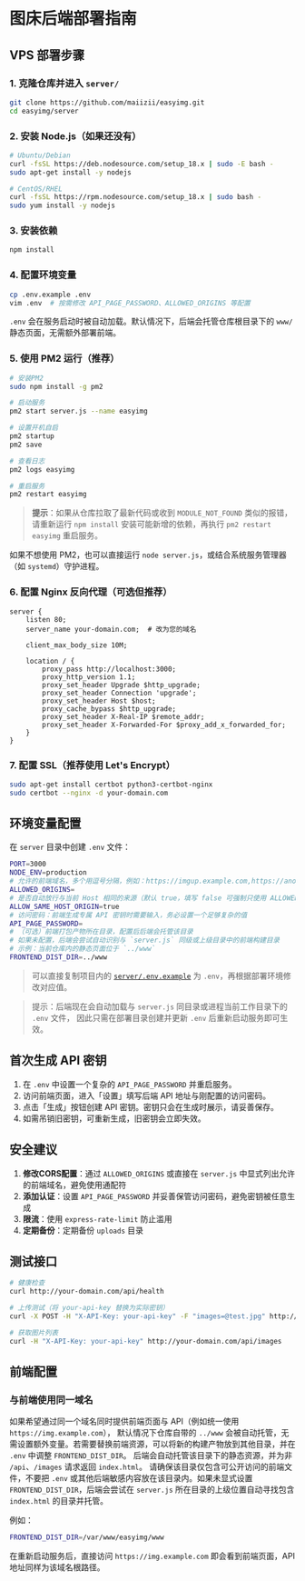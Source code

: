 # 图床后端部署指南

## VPS 部署步骤

### 1. 克隆仓库并进入 `server/`

```bash
git clone https://github.com/maiizii/easyimg.git
cd easyimg/server
```

### 2. 安装 Node.js（如果还没有）
```bash
# Ubuntu/Debian
curl -fsSL https://deb.nodesource.com/setup_18.x | sudo -E bash -
sudo apt-get install -y nodejs

# CentOS/RHEL
curl -fsSL https://rpm.nodesource.com/setup_18.x | sudo bash -
sudo yum install -y nodejs
```

### 3. 安装依赖
```bash
npm install
```

### 4. 配置环境变量

```bash
cp .env.example .env
vim .env  # 按需修改 API_PAGE_PASSWORD、ALLOWED_ORIGINS 等配置
```

`.env` 会在服务启动时被自动加载。默认情况下，后端会托管仓库根目录下的 `www/` 静态页面，无需额外部署前端。

### 5. 使用 PM2 运行（推荐）
```bash
# 安装PM2
sudo npm install -g pm2

# 启动服务
pm2 start server.js --name easyimg

# 设置开机自启
pm2 startup
pm2 save

# 查看日志
pm2 logs easyimg

# 重启服务
pm2 restart easyimg
```

> **提示**：如果从仓库拉取了最新代码或收到 `MODULE_NOT_FOUND` 类似的报错，请重新运行 `npm install` 安装可能新增的依赖，再执行 `pm2 restart easyimg` 重启服务。

如果不想使用 PM2，也可以直接运行 `node server.js`，或结合系统服务管理器（如 `systemd`）守护进程。

### 6. 配置 Nginx 反向代理（可选但推荐）
```nginx
server {
    listen 80;
    server_name your-domain.com;  # 改为您的域名

    client_max_body_size 10M;

    location / {
        proxy_pass http://localhost:3000;
        proxy_http_version 1.1;
        proxy_set_header Upgrade $http_upgrade;
        proxy_set_header Connection 'upgrade';
        proxy_set_header Host $host;
        proxy_cache_bypass $http_upgrade;
        proxy_set_header X-Real-IP $remote_addr;
        proxy_set_header X-Forwarded-For $proxy_add_x_forwarded_for;
    }
}
```

### 7. 配置 SSL（推荐使用 Let's Encrypt）
```bash
sudo apt-get install certbot python3-certbot-nginx
sudo certbot --nginx -d your-domain.com
```

## 环境变量配置

在 `server` 目录中创建 `.env` 文件：
```bash
PORT=3000
NODE_ENV=production
# 允许的前端域名，多个用逗号分隔，例如：https://imgup.example.com,https://another.example.com
ALLOWED_ORIGINS=
# 是否自动放行与当前 Host 相同的来源（默认 true，填写 false 可强制只使用 ALLOWED_ORIGINS 列表）
ALLOW_SAME_HOST_ORIGIN=true
# 访问密码：前端生成专属 API 密钥时需要输入，务必设置一个足够复杂的值
API_PAGE_PASSWORD=
# （可选）前端打包产物所在目录，配置后后端会托管该目录
# 如果未配置，后端会尝试自动识别与 `server.js` 同级或上级目录中的前端构建目录
# 示例：当前仓库内的静态页面位于 `../www`
FRONTEND_DIST_DIR=../www
```

> 可以直接复制项目内的 [`server/.env.example`](./.env.example) 为 `.env`，再根据部署环境修改对应值。

> 提示：后端现在会自动加载与 `server.js` 同目录或进程当前工作目录下的 `.env` 文件，
> 因此只需在部署目录创建并更新 `.env` 后重新启动服务即可生效。

## 首次生成 API 密钥

1. 在 `.env` 中设置一个复杂的 `API_PAGE_PASSWORD` 并重启服务。
2. 访问前端页面，进入「设置」填写后端 API 地址与刚配置的访问密码。
3. 点击「生成」按钮创建 API 密钥。密钥只会在生成时展示，请妥善保存。
4. 如需吊销旧密钥，可重新生成，旧密钥会立即失效。

## 安全建议

1. **修改CORS配置**：通过 `ALLOWED_ORIGINS` 或直接在 `server.js` 中显式列出允许的前端域名，避免使用通配符
2. **添加认证**：设置 `API_PAGE_PASSWORD` 并妥善保管访问密码，避免密钥被任意生成
3. **限流**：使用 `express-rate-limit` 防止滥用
4. **定期备份**：定期备份 `uploads` 目录

## 测试接口

```bash
# 健康检查
curl http://your-domain.com/api/health

# 上传测试（将 your-api-key 替换为实际密钥）
curl -X POST -H "X-API-Key: your-api-key" -F "images=@test.jpg" http://your-domain.com/api/upload

# 获取图片列表
curl -H "X-API-Key: your-api-key" http://your-domain.com/api/images
```

## 前端配置

### 与前端使用同一域名

如果希望通过同一个域名同时提供前端页面与 API（例如统一使用 `https://img.example.com`），
默认情况下仓库自带的 `../www` 会被自动托管，无需设置额外变量。若需要替换前端资源，可以将新的构建产物放到其他目录，并在 `.env` 中调整 `FRONTEND_DIST_DIR`。
后端会自动托管该目录下的静态资源，并为非 `/api`、`/images` 请求返回 `index.html`。
请确保该目录仅包含可公开访问的前端文件，不要把 `.env` 或其他后端敏感内容放在该目录内。如果未显式设置 `FRONTEND_DIST_DIR`，后端会尝试在 `server.js`
所在目录的上级位置自动寻找包含 `index.html` 的目录并托管。

例如：

```bash
FRONTEND_DIST_DIR=/var/www/easyimg/www
```

在重新启动服务后，直接访问 `https://img.example.com` 即会看到前端页面，API 地址同样为该域名根路径。
